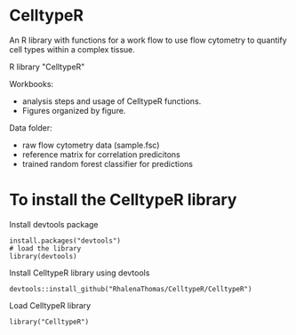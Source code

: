 # CelltypeR

An R library with functions for a work flow to use flow cytometry to quantify cell types within a complex tissue.

R library "CelltypeR"

Workbooks:
- analysis steps and usage of CelltypeR functions.
- Figures organized by figure.

Data folder:
- raw flow cytometry data (sample.fsc)
- reference matrix for correlation predicitons
- trained random forest classifier for predictions



# To install the CelltypeR library

Install devtools package

```
install.packages("devtools")
# load the library
library(devtools)
```

Install CelltypeR library using devtools

```
devtools::install_github("RhalenaThomas/CelltypeR/CelltypeR")
```
Load CelltypeR library

```
library("CelltypeR")
```
